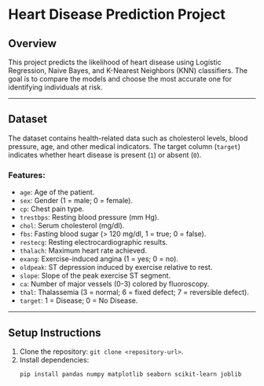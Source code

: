 # Heart Disease Prediction Project

## Overview
This project predicts the likelihood of heart disease using Logistic Regression, Naive Bayes, and K-Nearest Neighbors (KNN) classifiers. The goal is to compare the models and choose the most accurate one for identifying individuals at risk.

---

## Dataset
The dataset contains health-related data such as cholesterol levels, blood pressure, age, and other medical indicators. The target column (`target`) indicates whether heart disease is present (`1`) or absent (`0`).

### Features:
- `age`: Age of the patient.
- `sex`: Gender (1 = male; 0 = female).
- `cp`: Chest pain type.
- `trestbps`: Resting blood pressure (mm Hg).
- `chol`: Serum cholesterol (mg/dl).
- `fbs`: Fasting blood sugar (> 120 mg/dl, 1 = true; 0 = false).
- `restecg`: Resting electrocardiographic results.
- `thalach`: Maximum heart rate achieved.
- `exang`: Exercise-induced angina (1 = yes; 0 = no).
- `oldpeak`: ST depression induced by exercise relative to rest.
- `slope`: Slope of the peak exercise ST segment.
- `ca`: Number of major vessels (0-3) colored by fluoroscopy.
- `thal`: Thalassemia (3 = normal; 6 = fixed defect; 7 = reversible defect).
- `target`: 1 = Disease; 0 = No Disease.

---

## Setup Instructions
1. Clone the repository: `git clone <repository-url>`.
2. Install dependencies:  
   ```bash
   pip install pandas numpy matplotlib seaborn scikit-learn joblib
